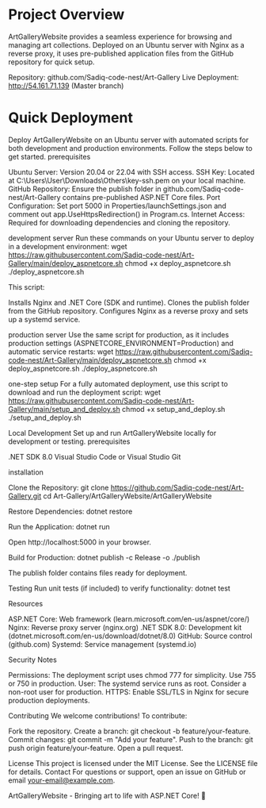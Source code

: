 # Project Overview
ArtGalleryWebsite provides a seamless experience for browsing and managing art collections. Deployed on an Ubuntu server with Nginx as a reverse proxy, it uses pre-published application files from the GitHub repository for quick setup.

Repository: github.com/Sadiq-code-nest/Art-Gallery
Live Deployment: http://54.161.71.139 (Master branch)

# Quick Deployment
Deploy ArtGalleryWebsite on an Ubuntu server with automated scripts for both development and production environments. Follow the steps below to get started.
prerequisites

Ubuntu Server: Version 20.04 or 22.04 with SSH access.
SSH Key: Located at C:\Users\User\Downloads\Others\key-ssh.pem on your local machine.
GitHub Repository: Ensure the publish folder in github.com/Sadiq-code-nest/Art-Gallery contains pre-published ASP.NET Core files.
Port Configuration: Set port 5000 in Properties/launchSettings.json and comment out app.UseHttpsRedirection() in Program.cs.
Internet Access: Required for downloading dependencies and cloning the repository.

development server
Run these commands on your Ubuntu server to deploy in a development environment:
wget https://raw.githubusercontent.com/Sadiq-code-nest/Art-Gallery/main/deploy_aspnetcore.sh
chmod +x deploy_aspnetcore.sh
./deploy_aspnetcore.sh

This script:

Installs Nginx and .NET Core (SDK and runtime).
Clones the publish folder from the GitHub repository.
Configures Nginx as a reverse proxy and sets up a systemd service.

production server
Use the same script for production, as it includes production settings (ASPNETCORE_ENVIRONMENT=Production) and automatic service restarts:
wget https://raw.githubusercontent.com/Sadiq-code-nest/Art-Gallery/main/deploy_aspnetcore.sh
chmod +x deploy_aspnetcore.sh
./deploy_aspnetcore.sh

one-step setup
For a fully automated deployment, use this script to download and run the deployment script:
wget https://raw.githubusercontent.com/Sadiq-code-nest/Art-Gallery/main/setup_and_deploy.sh
chmod +x setup_and_deploy.sh
./setup_and_deploy.sh

Local Development
Set up and run ArtGalleryWebsite locally for development or testing.
prerequisites

.NET SDK 8.0
Visual Studio Code or Visual Studio
Git

installation

Clone the Repository:
git clone https://github.com/Sadiq-code-nest/Art-Gallery.git
cd Art-Gallery/ArtGalleryWebsite/ArtGalleryWebsite


Restore Dependencies:
dotnet restore


Run the Application:
dotnet run

Open http://localhost:5000 in your browser.

Build for Production:
dotnet publish -c Release -o ./publish

The publish folder contains files ready for deployment.


Testing
Run unit tests (if included) to verify functionality:
dotnet test

Resources

ASP.NET Core: Web framework (learn.microsoft.com/en-us/aspnet/core/)
Nginx: Reverse proxy server (nginx.org)
.NET SDK 8.0: Development kit (dotnet.microsoft.com/en-us/download/dotnet/8.0)
GitHub: Source control (github.com)
Systemd: Service management (systemd.io)

Security Notes

Permissions: The deployment script uses chmod 777 for simplicity. Use 755 or 750 in production.
User: The systemd service runs as root. Consider a non-root user for production.
HTTPS: Enable SSL/TLS in Nginx for secure production deployments.

Contributing
We welcome contributions! To contribute:

Fork the repository.
Create a branch: git checkout -b feature/your-feature.
Commit changes: git commit -m "Add your feature".
Push to the branch: git push origin feature/your-feature.
Open a pull request.

License
This project is licensed under the MIT License. See the LICENSE file for details.
Contact
For questions or support, open an issue on GitHub or email your-email@example.com.

ArtGalleryWebsite - Bringing art to life with ASP.NET Core! 🎨